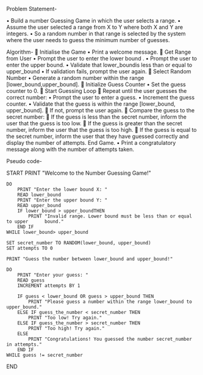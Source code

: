 Problem Statement- 


•	Build a number Guessing Game in which the user selects a range. 
•	 Assume the user selected a range from X to Y where both X and Y are   integers.
•	So a random number in that range is selected by the system where the user needs to guess the minimum number of guesses.


Algorithm-
	Initialise the Game
•	Print a welcome message.
	Get Range from User
•	 Prompt the user to enter the lower bound .
•	 Prompt the user to enter the upper bound.
•	 Validate that lower_boundis less than or equal to upper_bound
•	 If validation fails, prompt the user again.
	Select Random Number
•	Generate a random number within the range [lower_bound,upper_bound].
	Initialize Guess Counter
•	Set the guess counter to 0.
	Start Guessing Loop
	Repeat until the user guesses the correct number:
•	Prompt the user to enter a guess.
•	Increment the guess counter.
•	Validate that the guess is within the range [lower_bound, upper_bound].
	If not, prompt the user again.
	Compare the guess to the secret number:
	If the guess is less than the secret number, inform the user that the guess is too low.
	If the guess is greater than the secret number, inform the user that the guess is too high.
	If the guess is equal to the secret number, inform the user that they have guessed correctly and display the number of attempts.
  End Game.
•	Print a congratulatory message along with the number of attempts taken.
 



Pseudo code-

START
    PRINT "Welcome to the Number Guessing Game!"

    DO
        PRINT "Enter the lower bound X: "
        READ lower_bound
        PRINT "Enter the upper bound Y: "
        READ upper_bound
        IF lower_bound > upper_boundTHEN
            PRINT "Invalid range. Lower bound must be less than or equal to upper      bound."
        END IF
    WHILE lower_bound> upper_bound

    SET secret_number TO RANDOM(lower_bound, upper_bound)
    SET attempts TO 0

    PRINT "Guess the number between lower_bound and upper_bound!"

    DO
        PRINT "Enter your guess: "
        READ guess
        INCREMENT attempts BY 1

        IF guess < lower_bound OR guess > upper_bound THEN
            PRINT "Please guess a number within the range lower_bound to upper_bound."
        ELSE IF guess_the_number < secret_number THEN
            PRINT "Too low! Try again."
        ELSE IF guess_the_number > secret_number THEN
            PRINT "Too high! Try again."
        ELSE
            PRINT "Congratulations! You guessed the number secret_number in attempts."
        END IF
    WHILE guess != secret_number

END

